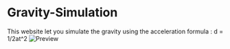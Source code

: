 # Gravity-Simulation
This website let you simulate the gravity using the acceleration formula : d = 1/2at^2
![Preview](https://github.com/txoriurdina/Gravity-Simulation/blob/main/miscellaneous/thumbnail.png?raw=true "Website ui preview") 
